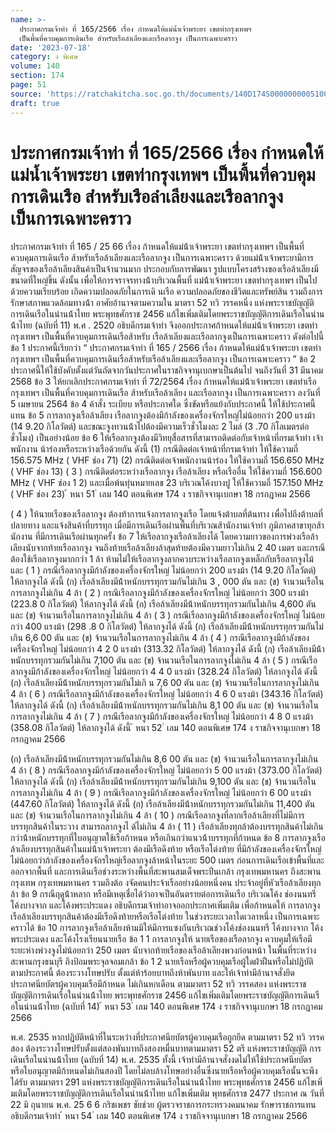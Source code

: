 ```yaml
---
name: >-
  ประกาศกรมเจ้าท่า ที่ 165/2566 เรื่อง กำหนดให้แม่น้ำเจ้าพระยา เขตท่ากรุงเทพฯ
  เป็นพื้นที่ควบคุมการเดินเรือ สำหรับเรือลำเลียงและเรือลากจูง เป็นการเฉพาะคราว
date: '2023-07-18'
category: ง พิเศษ
volume: 140
section: 174
page: 51
source: 'https://ratchakitcha.soc.go.th/documents/140D174S0000000005100.pdf'
draft: true
---
```


# ประกาศกรมเจ้าท่า ที่ 165/2566 เรื่อง กำหนดให้แม่น้ำเจ้าพระยา เขตท่ากรุงเทพฯ เป็นพื้นที่ควบคุมการเดินเรือ สำหรับเรือลำเลียงและเรือลากจูง เป็นการเฉพาะคราว

ประกาศกรมเจ้าท่า ที่ 165 / 25 66 เรื่อง ก้าหนดให้แม่น้้าเจ้าพระยา เขตท่ากรุงเทพฯ เป็นพื้นที่ควบคุมการเดินเรือ ส้าหรับเรือล้าเลียงและเรือลากจูง เป็นการเฉพาะคราว ด้วยแม่น้้าเจ้าพระยามีการสัญจรของเรือล้าเลียงสินค้าเป็นจ้านวนมาก ประกอบกับการพัฒนา รูปแบบโครงสร้างของเรือล้าเลียงมีขนาดที่ใหญ่ขึ้น ดังนั้น เพื่อให้การจราจรทางน้้าบริเวณพื้นที่ แม่น้้าเจ้าพระยา เขตท่ากรุงเทพฯ เป็นไปด้วยความเรียบร้อย เกิดความปลอดภัยในการเดิ นเรือ ความปลอดภัยของชีวิตและทรัพย์สิน รวมถึงการรักษาสภาพแวดล้อมทางน้้า อาศัยอ้านาจตามความใน มาตรา 52 ทวิ วรรคหนึ่ง แห่งพระราชบัญญัติการเดินเรือในน่านน้้าไทย พระพุทธศักราช 2456 แก้ไขเพิ่มเติมโดยพระราชบัญญัติการเดินเรือในน่านน้้าไทย (ฉบับที่ 11) พ.ศ . 2520 อธิบดีกรมเจ้าท่า จึงออกประกาศก้าหนดให้แม่น้้าเจ้าพระยา เขตท่ากรุงเทพฯ เป็นพื้นที่ควบคุมการเดินเรือส้าหรับ เรือล้าเลียงและเรือลากจูงเป็นการเฉพาะคราว ดังต่อไปนี้ ข้อ 1 ประกาศนี้เรียกว่า “ ประกาศกรมเจ้าท่า ที่ 165 / 2566 เรื่อง ก้าหนดให้แม่น้้าเจ้าพระยา เขตท่ากรุงเทพฯ เป็นพื้นที่ควบคุมการเดินเรือส้าหรับเรือล้าเลียงและเรือลากจูง เป็นการเฉพาะคราว ” ข้อ 2 ประกาศนี้ให้ใช้บังคับตั้งแต่วันถัดจากวันประกาศในราชกิจจานุเบกษาเป็นต้นไป จนถึงวันที่ 31 มีนาคม 2568 ข้อ 3 ให้ยกเลิกประกาศกรมเจ้าท่า ที่ 72/2564 เรื่อง ก้าหนดให้แม่น้้าเจ้าพระยา เขตท่าเรือกรุงเทพฯ เป็นพื้นที่ควบคุมการเดินเรือ ส้าหรับเรือล้าเลียง และเรือลากจูง เป็นการเฉพาะคราว ลงวันที่ 5 เมษายน 2564 ข้อ 4 ค้าสั่ง ระเบียบ หรือประกาศใด ซึ่งขัดหรือแย้งกับประกาศนี้ ให้ใช้ประกาศนี้แทน ข้อ 5 การลากจูงเรือล้าเลียง เรือลากจูงต้องมีก้าลังของเครื่องจักรใหญ่ไม่น้อยกว่า 200 แรงม้า (14 9.20 กิโลวัตต์) และขณะจูงทวนน้้าไปต้องมีความเร็วชั่วโมงละ 2 ไมล์ (3 .70 กิโลเมตรต่อชั่วโมง) เป็นอย่างน้อย ข้อ 6 ให้เรือลากจูงต้องมีวิทยุสื่อสารที่สามารถติดต่อกับเจ้าหน้าที่กรมเจ้าท่า เจ้าพนักงาน น้าร่องหรือระหว่างเรือด้วยกัน ดังนี้ (1) กรณีติดต่อเจ้าหน้าที่กรมเจ้าท่า ให้ใช้ความถี่ 156.575 MHz ( VHF ช่อง 71) (2) กรณีติดต่อเจ้าพนักงานน้าร่อง ให้ใช้ความถี่ 156.650 MHz ( VHF ช่อง 13) ( 3 ) กรณีติดต่อระหว่างเรือลากจูง เรือล้าเลียง หรือเรืออื่น ให้ใช้ความถี่ 156.600 MHz ( VHF ช่อง 1 2) และเมื่อพ้นทุ่นหมายเลข 23 บริเวณโค้งบางปู ให้ใช้ความถี่ 157.150 MHz ( VHF ช่อง 23) ้ หนา 51 ่ เลม 140 ตอนพิเศษ 174 ง ราชกิจจานุเบกษา 18 กรกฎาคม 2566

( 4 ) ให้นายเรือของเรือลากจูง ต้องท้าการแจ้งการลากจูงเรือ โดยแจ้งต้าบลที่ต้นทาง เพื่อไปถึงต้าบลที่ปลายทาง และแจ้งสินค้าที่บรรทุก เมื่อมีการเดินเรือผ่านพื้นที่บริเวณส้านักงานเจ้าท่า ภูมิภาคสาขาทุกส้านักงาน ที่มีการเดินเรือผ่านทุกครั้ง ข้อ 7 ให้เรือลากจูงเรือล้าเลียงได้ โดยความยาวของการพ่วงเรือล้าเลียงนับจากท้ายเรือลากจูง จนถึงท้ายเรือล้าเลียงล้าสุดท้ายต้องมีความยาวไม่เกิน 2 40 เมตร และกรณีต้องใช้เรือลากจูงมากกว่า 1 ล้า ห้ามไม่ให้เรือลากจูงลากควบระหว่างเรือลากจูงเหล็กกับเรือลากจูงไม้ และ ( 1 ) กรณีเรือลากจูงมีก้าลังของเครื่องจักรใหญ่ ไม่น้อยกว่า 200 แรงม้า (14 9.20 กิโลวัตต์) ให้ลากจูงได้ ดังนี้ (ก) เรือล้าเลียงมีน้้าหนักบรรทุกรวมกันไม่เกิน 3 , 000 ตัน และ (ข) จ้านวนเรือในการลากจูงไม่เกิน 4 ล้า ( 2 ) กรณีเรือลากจูงมีก้าลังของเครื่องจักรใหญ่ ไม่น้อยกว่า 300 แรงม้า (223.8 0 กิโลวัตต์) ให้ลากจูงได้ ดังนี้ (ก) เรือล้าเลียงมีน้้าหนักบรรทุกรวมกันไม่เกิน 4,600 ตัน และ (ข) จ้านวนเรือในการลากจูงไม่เกิน 4 ล้า ( 3 ) กรณีเรือลากจูงมีก้าลังของเครื่องจักรใหญ่ ไม่น้อยกว่า 400 แรงม้า (298 .8 0 กิโลวัตต์) ให้ลากจูงได้ ดังนี้ (ก) เรือล้าเลียงมีน้้าหนักบรรทุกรวมกันไม่เกิน 6,6 00 ตัน และ (ข) จ้านวนเรือในการลากจูงไม่เกิน 4 ล้า ( 4 ) กรณีเรือลากจูงมีก้าลังของเครื่องจักรใหญ่ ไม่น้อยกว่า 4 2 0 แรงม้า (313.32 กิโลวัตต์) ให้ลากจูงได้ ดังนี้ (ก) เรือล้าเลียงมีน้้าหนักบรรทุกรวมกันไม่เกิน 7,100 ตัน และ (ข) จ้านวนเรือในการลากจูงไม่เกิน 4 ล้า ( 5 ) กรณีเรือลากจูงมีก้าลังของเครื่องจักรใหญ่ ไม่น้อยกว่า 4 4 0 แรงม้า (328.24 กิโลวัตต์) ให้ลากจูงได้ ดังนี้ (ก) เรือล้าเลียงมีน้้าหนักบรรทุกรวมกันไม่เกิ น 7,6 00 ตัน และ (ข) จ้านวนเรือในการลากจูงไม่เกิน 4 ล้า ( 6 ) กรณีเรือลากจูงมีก้าลังของเครื่องจักรใหญ่ ไม่น้อยกว่า 4 6 0 แรงม้า (343.16 กิโลวัตต์) ให้ลากจูงได้ ดังนี้ (ก) เรือล้าเลียงมีน้้าหนักบรรทุกรวมกันไม่เกิน 8,1 00 ตัน และ (ข) จ้านวนเรือในการลากจูงไม่เกิน 4 ล้า ( 7 ) กรณีเรือลากจูงมีก้าลังของเครื่องจักรใหญ่ ไม่น้อยกว่า 4 8 0 แรงม้า (358.08 กิโลวัตต์) ให้ลากจูงได้ ดังนี้ ้ หนา 52 ่ เลม 140 ตอนพิเศษ 174 ง ราชกิจจานุเบกษา 18 กรกฎาคม 2566

(ก) เรือล้าเลียงมีน้้าหนักบรรทุกรวมกันไม่เกิน 8,6 00 ตัน และ (ข) จ้านวนเรือในการลากจูงไม่เกิน 4 ล้า ( 8 ) กรณีเรือลากจูงมีก้าลังของเครื่องจักรใหญ่ ไม่น้อยกว่า 5 00 แรงม้า (373.00 กิโลวัตต์) ให้ลากจูงได้ ดังนี้ (ก) เรือล้าเลียงมีน้้าหนักบรรทุกรวมกันไม่เกิน 9,100 ตัน และ (ข) จ้านวนเรือในการลากจูงไม่เกิน 4 ล้า ( 9 ) กรณีเรือลากจูงมีก้าลังของเครื่องจักรใหญ่ ไม่น้อยกว่า 6 00 แรงม้า (447.60 กิโลวัตต์) ให้ลากจูงได้ ดังนี้ (ก) เรือล้าเลียงมีน้้าหนักบรรทุกรวมกันไม่เกิน 11,400 ตัน และ (ข) จ้านวนเรือในการลากจูงไม่เกิน 4 ล้า ( 10 ) กรณีเรือลากจูงที่ลากเรือล้าเลียงที่ไม่มีการบรรทุกสินค้าในระวาง สามารถลากจูงไ ด้ไม่เกิน 4 ล้า ( 11 ) เรือล้าเลียงทุกล้าต้องบรรทุกสินค้าไม่เกินกว่าน้้าหนักบรรทุกที่ใบอนุญาตใช้เรือก้าหนด หรือเกินกว่าแนวน้้าบรรทุกที่ก้าหนด ข้อ 8 การลากจูงเรือล้าเลียงบรรทุกสินค้าในแม่น้้าเจ้าพระยา ต้องมีเรือดึงท้าย หรือเรือโต่งท้าย ที่มีก้าลังของเครื่องจักรใหญ่ไม่น้อยกว่าก้าลังของเครื่องจักรใหญ่เรือลากจูงล้าหน้าในระยะ 500 เมตร ก่อนการเดินเรือเข้าพื้นที่และออกจากพื้นที่ และการเดินเรือช่วงระหว่างพื้นที่สะพานสมเด็จพระปิ่นเกล้า กรุงเทพมหานคร ถึงสะพานกรุงเทพ กรุงเทพมหานคร รวมถึงต้อ งจัดคนประจ้าเรืออย่างน้อยหนึ่งคน ประจ้าอยู่ที่หัวเรือล้าเลียงทุกล้า ข้อ 9 กรณีฤดูน้้าหลาก หรือมีเหตุเชื่อได้ว่าอาจเป็นอันตรายต่อการเดินเรือ บริเวณโค้ง ช่องนนทรี โค้งบางจาก และโค้งพระประแดง อธิบดีกรมเจ้าท่าอาจออกประกาศเพิ่มเติม เพื่อก้าหนดให้ การลากจูงเรือล้าเลียงบรรทุกสินค้าต้องมีเรือดึงท้ายหรือเรือโต่งท้าย ในช่วงระยะเวลาใดเวลาหนึ่ง เป็นการเฉพาะคราวได้ ข้อ 10 การลากจูงเรือล้าเลียงห้ามมิให้มีการแซงกันบริเวณช่วงโค้งช่องนนทรี โค้งบางจาก โค้งพระประแดง และโค้งโรงเรียนนายเรือ ข้อ 1 1 การลากจูงให้ นายเรือของเรือลากจูง ควบคุมให้เรือมีระยะห่างพ่วงจูงไม่น้อยกว่า 250 เมตร นับจากท้ายเรือของเรือล้าเลียงพวงก่อนหน้า ในพื้นที่ระหว่างสะพานกรุงธนบุรี ถึงป้อมพระจุลจอมเกล้า ข้อ 1 2 นายเรือหรือผู้ควบคุมเรือผู้ใดฝ่าฝืนหรือไม่ปฏิบัติตามประกาศนี้ ต้องระวางโทษปรับ ตั้งแต่ห้าร้อยบาทถึงห้าพันบาท และให้เจ้าท่ามีอ้านาจสั่งยึดประกาศนียบัตรผู้ควบคุมเรือมีก้าหนด ไม่เกินหกเดือน ตามมาตรา 52 ทวิ วรรคสอง แห่งพระราชบัญญัติการเดินเรือในน่านน้้าไทย พระพุทธศักราช 2456 แก้ไขเพิ่มเติมโดยพระราชบัญญัติการเดินเรื อในน่านน้้าไทย (ฉบับที่ 14) ้ หนา 53 ่ เลม 140 ตอนพิเศษ 174 ง ราชกิจจานุเบกษา 18 กรกฎาคม 2566

พ.ศ. 2535 หากปฏิบัติหน้าที่ในระหว่างที่ประกาศนียบัตรผู้ควบคุมเรือถูกยึด ตามมาตรา 52 ทวิ วรรคสอง ต้องระวางโทษปรับตั้งแต่สองพันบาทถึงสองหมื่นบาทตามมาตรา 52 ตรี แห่งพระราชบัญญัติ การเดินเรือในน่านน้้าไทย (ฉบับที่ 14) พ.ศ. 2535 ทั้งนี้ เจ้าท่ามีอ้านาจสั่งงดไม่ให้ใช้ประกาศนียบัตร หรือใบอนุญาตมีก้าหนดไม่เกินสองปี โดยไม่ลบล้างโทษอย่างอื่นซึ่งนายเรือหรือผู้ควบคุมเรือนั้นจะพึงได้รับ ตามมาตรา 291 แห่งพระราชบัญญัติการเดินเรือในน่านน้้าไทย พระพุทธศักราช 2456 แก้ไขเพิ่ มเติมโดยพระราชบัญญัติการเดินเรือในน่านน้้าไทย แก้ไขเพิ่มเติม พุทธศักราช 2477 ประกาศ ณ วันที่ 22 มิ ถุนายน พ.ศ. 25 6 6 กริชเพชร ชัยช่วย ผู้ตรวจราชการกระทรวงคมนาคม รักษาราชการแทน อธิบดีกรมเจ้าท่า ้ หนา 54 ่ เลม 140 ตอนพิเศษ 174 ง ราชกิจจานุเบกษา 18 กรกฎาคม 2566
